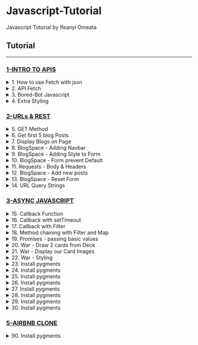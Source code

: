 # Javascript-Tutorial
Javascript Tutorial by Ifeanyi Omeata

## Tutorial

---

### [1-INTRO TO APIS](#)

<details>
  <summary>1. How to use Fetch with json</summary>

```Javascript
fetch('http://example.com/movies.json')
  .then((response) => response.json())
  .then((data) => console.log(data));
```

```Javascript
var myRequest = new Request('products.json');//GET
var myRequest = new Request('products.json', {method: "post"});//POST

fetch(myRequest)
  .then(response => response.json())
  .then(data => {
    console.log(data);
  })
  .catch(console.error);
```

</details>

<details>
  <summary>2. API Fetch</summary>

index.js:

```Javascript
fetch("https://dog.ceo/api/breeds/image/random")
    .then(response => response.json())
    .then(data => {
        console.log(data)
        document.getElementById("image-container").innerHTML = `
            <img src="${data.message}" />
        `
    })
```

```Javascript
fetch("https://apis.scrimba.com/bored/api/activity")
    .then(response => response.json())
    .then(data => {
        console.log(data)
        document.getElementById("activity-name").textContent = data.activity
    })
```

</details>

<details>
  <summary>3. Bored-Bot Javascript</summary>

index.js:

```Javascript
document.getElementById("get-activity").addEventListener("click", function() {
  fetch("https://apis.scrimba.com/bored/api/activity")
    .then(response => response.json())
    .then(data => {
      document.getElementById("activity").textContent = data.activity
    })
})

```

</details>

<details>
  <summary>4. Extra Styling</summary>

Index.js:

```Javascript
document.getElementById("get-activity").addEventListener("click", function() {
  fetch("https://apis.scrimba.com/bored/api/activity")
    .then(response => response.json())
    .then(data => {
      document.getElementById("activity").textContent = data.activity
      document.getElementById("title").textContent = "🦾 HappyBot🦿"
      document.body.classList.add("fun")
    })
})

```

Index.css:

```Javascript
body {
    /* uigradients.com */
    background: #bdc3c7;  /* fallback for old browsers */
    background: -webkit-linear-gradient(to top, #2c3e50, #bdc3c7);  /* Chrome 10-25, Safari 5.1-6 */
    background: linear-gradient(to top, #2c3e50, #bdc3c7); /* W3C, IE 10+/ Edge, Firefox 16+, Chrome 26+, Opera 12+, Safari 7+ */
    background-repeat: no-repeat;
    height: 100vh;
    display: flex;
    flex-direction: column;
    align-items: center;
    font-family: Oxygen, sans-serif;
}

button {
    height: 100px;
    width: 100px;
    border-radius: 50%;
    background-color: red;
    border: 1px solid darkred;
    cursor: pointer;
}

.fun {
    /* CSS generated from https://uigradients.com */
    background: #fc4a1a;  /* fallback for old browsers */
    background: -webkit-linear-gradient(to left, #f7b733, #fc4a1a);  /* Chrome 10-25, Safari 5.1-6 */
    background: linear-gradient(to left, #f7b733, #fc4a1a); /* W3C, IE 10+/ Edge, Firefox 16+, Chrome 26+, Opera 12+, Safari 7+ */
}

```

</details>

### [2-URLs & REST](#)

<details>
  <summary>5. GET Method</summary>

index.js:

```Javascript
fetch("https://apis.scrimba.com/jsonplaceholder/todos", {method: "GET"})
    .then(res => res.json())
    .then(data => console.log(data))
```

</details>

<details>
  <summary>6. Get first 5 blog Posts</summary>

index.js:

```Javascript
fetch("https://apis.scrimba.com/jsonplaceholder/posts")
    .then(res => res.json())
    .then(data => {
        const postsArr = data.slice(0, 5)
        console.log(postsArr)
    })
```

</details>

<details>
  <summary>7. Display Blogs on Page</summary>

index.js:

```Javascript
fetch("https://apis.scrimba.com/jsonplaceholder/posts")
    .then(res => res.json())
    .then(data => {
        const postsArr = data.slice(0, 5)
        let html = ""
        for (let post of postsArr) {
            html += `
                <h3>${post.title}</h3>
                <p>${post.body}</p>
                <hr />
            `
        }
        document.getElementById("blog-list").innerHTML = html
    })

```

</details>

<details>
  <summary>8. BlogSpace - Adding Navbar</summary>

index.html:

```html
<html>
    <head>
        <link rel="preconnect" href="https://fonts.gstatic.com">
        <link href="https://fonts.googleapis.com/css2?family=Karla:wght@200;400;700&display=swap" rel="stylesheet">
        <link rel="stylesheet" href="index.css">
    </head>
    <body>
        <nav>
            <h3>BlogSpace</h3>
        </nav>
        <div id="blog-list"></div>
        <script src="index.js"></script>
    </body>
</html>

```

Index.css:

```css
body {
    font-family: 'Karla', sans-serif;
    margin: 0;
    padding: 0;
}

nav {
    background-color: beige;
    padding: 5px;
    height: 30px;
    display: flex;
    align-items: center;
    position: fixed;
    width: 100%;
}

nav > h3 {
    margin: 0;
}

#blog-list {
    padding: 30px 10px 10px;
}

```

Index.js:

```Javascript
fetch("https://apis.scrimba.com/jsonplaceholder/posts")
    .then(res => res.json())
    .then(data => {
        const postsArr = data.slice(0, 5)
        let html = ""
        for (let post of postsArr) {
            html += `
                <h3>${post.title}</h3>
                <p>${post.body}</p>
                <hr />
            `
        }
        document.getElementById("blog-list").innerHTML = html
    })

```

</details>

<details>
  <summary>9. BlogSpace - Adding Style to Form</summary>

index.css:

```css
body {
    font-family: 'Karla', sans-serif;
    margin: 0;
    padding: 0;
}

nav {
    background-color: beige;
    padding: 5px;
    height: 30px;
    display: flex;
    align-items: center;
    position: fixed;
    width: 100%;
}

nav > h3 {
    margin: 0;
}

#blog-list {
    padding: 10px;
}

form {
    padding: 60px 10px 10px;
    display: grid;
    background-color: lightblue;
}

input#post-title, textarea#post-body {
    margin-bottom: 10px;
}

button {
    padding: 10px;
    font-size: 18px;
    cursor: pointer;
}

```

index.html:

```html
<html>
    <head>
        <link rel="preconnect" href="https://fonts.gstatic.com">
        <link href="https://fonts.googleapis.com/css2?family=Karla:wght@200;400;700&display=swap" rel="stylesheet">
        <link rel="stylesheet" href="index.css">
    </head>
    <body>
        <nav>
            <h3>BlogSpace</h3>
        </nav>
        <form>
            <label for="post-title">Title:</label>
            <input id="post-title" type="text" />
            <label for="post-body">Body:</label>
            <textarea id="post-body"></textarea>
            <button>Post</button>
        </form>
        <div id="blog-list"></div>
        <script src="index.js"></script>
    </body>
</html>

```

Index.js:

```Javascript
fetch("https://apis.scrimba.com/jsonplaceholder/posts")
    .then(res => res.json())
    .then(data => {
        const postsArr = data.slice(0, 5)
        let html = ""
        for (let post of postsArr) {
            html += `
                <h3>${post.title}</h3>
                <p>${post.body}</p>
                <hr />
            `
        }
        document.getElementById("blog-list").innerHTML = html
    })

```

</details>

<details>
  <summary>10. BlogSpace - Form prevent Default</summary>

Index.js:

```Javascript
fetch("https://apis.scrimba.com/jsonplaceholder/posts")
    .then(res => res.json())
    .then(data => {
        const postsArr = data.slice(0, 5)
        let html = ""
        for (let post of postsArr) {
            html += `
                <h3>${post.title}</h3>
                <p>${post.body}</p>
                <hr />
            `
        }
        document.getElementById("blog-list").innerHTML = html
    })

document.getElementById("new-post").addEventListener("submit", function(e) {
    e.preventDefault()
    const postTitle = document.getElementById("post-title").value
    const postBody = document.getElementById("post-body").value
    const data = {
        title: postTitle,
        body: postBody
    }
    console.log(data)
})

```

</details>

<details>
  <summary>11. Requests - Body & Headers</summary>

Index.js:

```Javascript
    method: 'POST', // *GET, POST, PUT, DELETE, etc.
    mode: 'cors', // no-cors, *cors, same-origin
    cache: 'no-cache', // *default, no-cache, reload, force-cache, only-if-cached
    credentials: 'same-origin', // include, *same-origin, omit
    headers: {
      'Content-Type': 'application/json'
      // 'Content-Type': 'application/x-www-form-urlencoded',
    },
    redirect: 'follow', // manual, *follow, error
    referrerPolicy: 'no-referrer', // no-referrer, *no-referrer-when-downgrade, origin, origin-when-cross-origin, same-origin, strict-origin, strict-origin-when-cross-origin, unsafe-url
    body: JSON.stringify(data) // body data type must match "Content-Type" header

```

```Javascript
fetch("https://apis.scrimba.com/jsonplaceholder/todos", {
    method: "POST",
    body: JSON.stringify({
        title: "Buy Milk",
        completed: false
    }),
    headers: {
        "Content-Type": "application/json"
    }
})
    .then(res => res.json())
    .then(data => console.log(data))

```

```Javascript
fetch("https://apis.scrimba.com/jsonplaceholder/posts")
    .then(res => res.json())
    .then(data => {
        const postsArr = data.slice(0, 5)
        let html = ""
        for (let post of postsArr) {
            html += `
                <h3>${post.title}</h3>
                <p>${post.body}</p>
                <hr />
            `
        }
        document.getElementById("blog-list").innerHTML = html
    })

document.getElementById("new-post").addEventListener("submit", function(e) {
    e.preventDefault()
    const postTitle = document.getElementById("post-title").value
    const postBody = document.getElementById("post-body").value
    const data = {
        title: postTitle,
        body: postBody
    }

    const options = {
        method: "POST",
        body: JSON.stringify(data),
        headers: {
            "Content-Type": "application/json"
        }
    }

    fetch("https://apis.scrimba.com/jsonplaceholder/posts", options)
        .then(res => res.json())
        .then(data => console.log(data))
})

```

</details>

<details>
  <summary>12. BlogSpace - Add new posts </summary>

Index.js:

```Javascript
let postsArray = []

function renderPosts() {
    let html = ""
    for (let post of postsArray) {
        html += `
            <h3>${post.title}</h3>
            <p>${post.body}</p>
            <hr />
        `
    }
    document.getElementById("blog-list").innerHTML = html
}

fetch("https://apis.scrimba.com/jsonplaceholder/posts")
    .then(res => res.json())
    .then(data => {
        postsArray = data.slice(0, 5)
        renderPosts()
    })

document.getElementById("new-post").addEventListener("submit", function(e) {
    e.preventDefault()
    const postTitle = document.getElementById("post-title").value
    const postBody = document.getElementById("post-body").value
    const data = {
        title: postTitle,
        body: postBody
    }

    const options = {
        method: "POST",
        body: JSON.stringify(data),
        headers: {
            "Content-Type": "application/json"
        }
    }

    fetch("https://apis.scrimba.com/jsonplaceholder/posts", options)
        .then(res => res.json())
        .then(post => {
            postsArray.unshift(post)
            renderPosts()
        })
})
```

</details>

<details>
  <summary>13. BlogSpace - Reset Form</summary>

Index.js:

```Javascript
let postsArray = []
const titleInput = document.getElementById("post-title")
const bodyInput = document.getElementById("post-body")
const form = document.getElementById("new-post")

function renderPosts() {
    let html = ""
    for (let post of postsArray) {
        html += `
            <h3>${post.title}</h3>
            <p>${post.body}</p>
            <hr />
        `
    }
    document.getElementById("blog-list").innerHTML = html
}

fetch("https://apis.scrimba.com/jsonplaceholder/posts")
    .then(res => res.json())
    .then(data => {
        postsArray = data.slice(0, 5)
        renderPosts()
    })

form.addEventListener("submit", function(e) {
    e.preventDefault()
    const postTitle = titleInput.value
    const postBody = bodyInput.value
    const data = {
        title: postTitle,
        body: postBody
    }

    const options = {
        method: "POST",
        body: JSON.stringify(data),
        headers: {
            "Content-Type": "application/json"
        }
    }

    fetch("https://apis.scrimba.com/jsonplaceholder/posts", options)
        .then(res => res.json())
        .then(post => {
            postsArray.unshift(post)
            renderPosts()
            titleInput.value = ""
            bodyInput.value = ""
            // form.reset()
        })
})

```

</details>

<details>
  <summary>14. URL Query Strings</summary>

```markdown
1. Get a list of all bike racks sold on the site?
/bikeracks

2. Get a list of all bike racks available in the physical store right now?
   (Assume a query called "available" that is a boolean true/false)
/bikeracks?available=true  ==> {available: "true"} (Will be parsed as a string)

3. Get a list of all "Thule"-brand bike racks that can hold 4 bikes?
   (Assume there are "brand" and "numBikes" queries)
/bikeracks?brand=thule&numBikes=4

```

</details>

### [3-ASYNC JAVASCRIPT](#)

<details>
  <summary>15. Callback Function</summary>

Index.js:

```Javascript
function handleClick() {
    fetch("https://apis.scrimba.com/deckofcards/api/deck/new/shuffle/")
        .then(res => res.json())
        .then(data => console.log(data))
}

document.getElementById("new-deck").addEventListener("click", handleClick)
```

</details>

<details>
  <summary>16. Callback with setTimeout</summary>

Index.js:

```Javascript
function callback() {
    console.log("I finally ran!")
}

setTimeout(callback, 2000)

```

</details>

<details>
  <summary>17. Callback with Filter</summary>

Index.js:

```Javascript
const people = [
    { name: "Jack", hasPet: true, age: 12 },
    { name: "Jill", hasPet: false, age: 18 },
    { name: "Alice", hasPet: true, age: 22 },
    { name: "Bob", hasPet: false, age: 32 },
]

function gimmeThePets(person) {
    return person.hasPet
}

const peopleWithPets = people.filter(gimmeThePets)
console.log(peopleWithPets)

```

```Javascript
const people = [
    { name: "Jack", hasPet: true, age: 12 },
    { name: "Jill", hasPet: false, age: 18 },
    { name: "Alice", hasPet: true, age: 22 },
    { name: "Bob", hasPet: false, age: 32 },
]

const adults = people.filter(person => person.age >= 18)

console.log(adults)

```

```Javascript
function handleClick() {
    fetch("https://apis.scrimba.com/deckofcards/api/deck/new/shuffle/")
        .then(res => res.json())
        .then(data => console.log(data))
}

document.getElementById("new-deck").addEventListener("click", handleClick)

const people = [
    { name: "Jack", hasPet: true },
    { name: "Jill", hasPet: false },
    { name: "Alice", hasPet: true },
    { name: "Bob", hasPet: false },
]

function filterArray(array, callback) {
    const resultingArray = []
    for (let item of array) {
        const shouldBeIncluded = callback(item)
        if (shouldBeIncluded) {
            resultingArray.push(item)
        }
    }
    return resultingArray
}

const peopleWithPets = filterArray(people, function(person) {
    return person.hasPet
})

console.log(peopleWithPets)

```

</details>

<details>
  <summary>18. Method chaining with Filter and Map</summary>

Index.js:

```Javascript
const voters = [
    {name: "Joe", email: "joe@joe.com", voted: true},
    {name: "Jane", email: "jane@jane.com", voted: true},
    {name: "Bo", email: "bo@bo.com", voted: false},
    {name: "Bane", email: "bane@bane.com", voted: false}
]

const finalResult = voters.filter(voter => voter.voted).map(voter => voter.email)
console.log(finalResult)

```

</details>

<details>
  <summary>19. Promises - passing basic values</summary>

Index.js:

```Javascript
fetch("https://apis.scrimba.com/bored/api/activity")
    .then(function(res) {
        return "Hello"
    })
    .then(function(whatever) {
        console.log(whatever)
        return "World"
    })
    .then(function(another) {
        console.log(another)
    })

```

</details>

<details>
  <summary>20. War - Draw 2 cards from Deck</summary>

Index.js:

```Javascript
let deckId

function handleClick() {
    fetch("https://apis.scrimba.com/deckofcards/api/deck/new/shuffle/")
        .then(res => res.json())
        .then(data => {
            console.log(data)
            deckId = data.deck_id
        })
}

document.getElementById("new-deck").addEventListener("click", handleClick)

document.getElementById("draw-cards").addEventListener("click", () => {
    fetch(`https://apis.scrimba.com/deckofcards/api/deck/${deckId}/draw/?count=2`)
        .then(res => res.json())
        .then(data => console.log(data))
})

```

</details>

<details>
  <summary>21. War - Display our Card Images</summary>

Index.js:

```Javascript
let deckId

function handleClick() {
    fetch("https://apis.scrimba.com/deckofcards/api/deck/new/shuffle/")
        .then(res => res.json())
        .then(data => {
            console.log(data)
            deckId = data.deck_id
        })
}

document.getElementById("new-deck").addEventListener("click", handleClick)

document.getElementById("draw-cards").addEventListener("click", () => {
    fetch(`https://apis.scrimba.com/deckofcards/api/deck/${deckId}/draw/?count=2`)
        .then(res => res.json())
        .then(data => {
            console.log(data.cards)
            document.getElementById("cards").innerHTML = `
                <img src=${data.cards[0].image} />
                <img src=${data.cards[1].image} />
            `
        })
})

```

</details>

<details>
  <summary>22. War - Styling</summary>

Index.css:

```css
html, body {
    margin: 0;
    padding: 0;
    background-image: url("img/table.png");
    font-family: "Exo 2", sans-serif;
    height: 100vh;
}

body {
    display: flex;
    flex-direction: column;
    align-items: center;
    justify-content: space-between;
}

button {
    background-color: #FFF100;
    cursor: pointer;
    border: none;
}

button#new-deck {
    align-self: flex-start;
    padding: 5px;
}

button.draw {
    font-size: 1.2em;
    padding: 5px;
    align-self: stretch;
}

div.card-slot {
    border: 1px solid black;
    border-radius: 5px;
    height: 120px;
    width: calc(120px * 5 / 7);
}

div.card-slot:nth-of-type(1) {
    margin-bottom: 50px;
}

```

Index.js:

```Javascript
let deckId

function handleClick() {
    fetch("https://apis.scrimba.com/deckofcards/api/deck/new/shuffle/")
        .then(res => res.json())
        .then(data => {
            console.log(data)
            deckId = data.deck_id
        })
}

document.getElementById("new-deck").addEventListener("click", handleClick)

document.getElementById("draw-cards").addEventListener("click", () => {
    fetch(`https://apis.scrimba.com/deckofcards/api/deck/${deckId}/draw/?count=2`)
        .then(res => res.json())
        .then(data => {
            console.log(data.cards)
            document.getElementById("cards").innerHTML = `
                <img src=${data.cards[0].image} class="card" />
                <img src=${data.cards[1].image} class="card" />
            `
        })
})

```

Index.html:

```html
<html>
    <head>
        <link rel="preconnect" href="https://fonts.gstatic.com">
        <link href="https://fonts.googleapis.com/css2?family=Exo+2:wght@300&display=swap" rel="stylesheet">
        <link rel="stylesheet" href="index.css">
    </head>
    <body>
        <button id="new-deck">New Deck</button>
        <div id="cards">
            <div class="card-slot"></div>
            <div class="card-slot"></div>
        </div>
        <button id="draw-cards" class="draw">Draw</button>
        <script src="index.js"></script>
    </body>
</html>

```

</details>

<details>
  <summary>23. Install pygments</summary>

Index.js:

```Javascript


```

```Javascript


```

</details>

<details>
  <summary>24. Install pygments</summary>

Index.js:

```Javascript


```

```Javascript


```

```Javascript


```

</details>

<details>
  <summary>25. Install pygments</summary>

Index.js:

```Javascript


```

```Javascript


```

```Javascript


```

</details>

<details>
  <summary>26. Install pygments</summary>

Index.js:

```Javascript


```

```Javascript


```

```Javascript


```

</details>

<details>
  <summary>27. Install pygments</summary>

Index.js:

```Javascript


```

```Javascript


```

```Javascript


```

</details>

<details>
  <summary>28. Install pygments</summary>

Index.js:

```Javascript


```

```Javascript


```

```Javascript


```

</details>

<details>
  <summary>29. Install pygments</summary>

Index.js:

```Javascript


```

```Javascript


```

```Javascript


```

</details>

<details>
  <summary>30. Install pygments</summary>

Index.js:

```Javascript


```

```Javascript


```

```Javascript


```

</details>

### [5-AIRBNB CLONE](#)

<details>
  <summary>90. Install pygments</summary>

components/Card.js:

```Javascript


```

```Javascript


```

```Javascript


```

</details>
